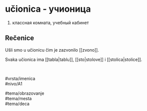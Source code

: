 # učionica - учионица

1. классная комната, учебный кабинет

## Rečenice

Ušli smo u učionicu čim je zazvonilo [[zvono]].  

Svaka učionica ima [[tabla|tablu]], [[sto|stolove]] i [[stolica|stolice]].

<br>

#vrsta/imenica  
#nivo/A1  

#tema/obrazovanje  
#tema/mesta  
#tema/deca
